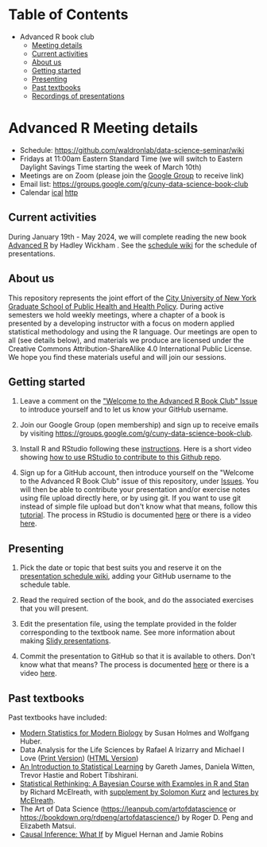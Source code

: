 # Table of Contents

- Advanced R book club
    - [Meeting details](#meeting-details)
    - [Current activities](#current-activities)
    - [About us](#about-us)
    - [Getting started](#getting-started)
    - [Presenting](#presenting)
    - [Past textbooks](#past-textbooks)
    - [Recordings of presentations](https://youtube.com/playlist?list=PLHeOp2a2kQShqgSpivMngc7TBkjVhmHow&si=RMwUTHMAHp2Xn8kW)

# Advanced R Meeting details

* Schedule: https://github.com/waldronlab/data-science-seminar/wiki
* Fridays at 11:00am Eastern Standard Time (we will switch to Eastern Daylight Savings Time starting the week of March 10th)
* Meetings are on Zoom (please join the [Google Group](https://groups.google.com/g/cuny-data-science-book-club) to receive link)
* Email list: https://groups.google.com/g/cuny-data-science-book-club
* Calendar [ical](https://calendar.google.com/calendar/ical/493d60a5acd1938c95eccb32481058421ff3e052fe6a7661d1b518004290fb48%40group.calendar.google.com/public/basic.ics) [http](https://calendar.google.com/calendar/u/0?cid=NDkzZDYwYTVhY2QxOTM4Yzk1ZWNjYjMyNDgxMDU4NDIxZmYzZTA1MmZlNmE3NjYxZDFiNTE4MDA0MjkwZmI0OEBncm91cC5jYWxlbmRhci5nb29nbGUuY29t)

## Current activities

During January 19th - May 2024, we will complete reading the new book [Advanced R](https://adv-r.hadley.nz/) by Hadley Wickham . See the [schedule
wiki](https://github.com/waldronlab/data-science-seminar/wiki) for the schedule of presentations.

## About us

This repository represents the joint effort of the
[City University of New York Graduate School of Public Health and
Health Policy](http://sph.cuny.edu/). During active semesters we hold
weekly meetings, where a chapter of a book is presented by a
developing instructor with a focus on modern applied statistical
methodology and using the R language. Our meetings are open to all
(see details below), and materials we produce are licensed under the Creative
Commons Attribution-ShareAlike 4.0 International Public License. We
hope you find these materials useful and will join our sessions.

## Getting started

1. Leave a comment on the ["Welcome to the Advanced R Book Club" Issue](https://github.com/waldronlab/data-science-seminar/issues/12) to introduce yourself and to
let us know your GitHub username.

2. Join our Google Group (open membership) and sign up to receive
emails by visiting
https://groups.google.com/g/cuny-data-science-book-club.

3. Install R and RStudio following these
[instructions](https://www.ics.uci.edu/~jutts/110/InstallingRandRStudio.pdf). Here
is a short video showing [how to use RStudio to contribute to this
Github repo](http://youtu.be/uHYcDQDbMY8).

4. Sign up for a GitHub account, then introduce yourself on the "Welcome to the Advanced R Book Club" issue of this repository, under [Issues](https://github.com/waldronlab/data-science-seminar/issues).  You will then be able to contribute your presentation and/or exercise notes using file upload directly here, or by using git. If you want to use git instead of simple file upload but don't know what that means, follow this
[tutorial](https://try.github.io/levels/1/challenges/1). The process
in RStudio is documented
[here](https://support.rstudio.com/hc/en-us/articles/200532077-Version-Control-with-Git-and-SVN)
or there is a video
[here](https://www.rstudio.com/resources/webinars/rstudio-essentials-webinar-series-managing-part-2/).



## Presenting

1. Pick the date or topic that best suits you and reserve it on the
[presentation schedule
wiki](https://github.com/waldronlab/data-science-seminar/wiki), adding
your GitHub username to the schedule table.

2. Read the required section of the book, and do the associated
exercises that you will present.

3. Edit the presentation file, using the template provided in the folder corresponding to the textbook name. See more information about making [Slidy presentations](https://bookdown.org/yihui/rmarkdown/slidy-presentation.html). 

4. Commit the presentation to GitHub so that it is
available to others. Don't know what that means? The process is
documented
[here](https://support.rstudio.com/hc/en-us/articles/200532077-Version-Control-with-Git-and-SVN)
or there is a video
[here](https://www.rstudio.com/resources/webinars/rstudio-essentials-webinar-series-managing-part-2/).

## Past textbooks

Past textbooks have included:

* [Modern Statistics for Modern Biology](http://web.stanford.edu/class/bios221/book/) by Susan Holmes and Wolfgang Huber. 
* Data Analysis for the Life Sciences by Rafael A Irizarry and Michael I Love ([Print Version](https://leanpub.com/dataanalysisforthelifesciences/)) ([HTML Version](http://genomicsclass.github.io/book/))
* [An Introduction to Statistical Learning](https://www-bcf.usc.edu/~gareth/ISL/) by Gareth James, Daniela Witten, Trevor Hastie and Robert Tibshirani.
* [Statistical Rethinking: A Bayesian Course with Examples in R and Stan](https://xcelab.net/rm/statistical-rethinking/) by Richard McElreath, with [supplement by Solomon Kurz](https://bookdown.org/connect/#/apps/1850/access) and [lectures by McElreath](https://www.youtube.com/channel/UCNJK6_DZvcMqNSzQdEkzvzA/playlists).
* The Art of Data Science (https://leanpub.com/artofdatascience or https://bookdown.org/rdpeng/artofdatascience/) by Roger D. Peng and Elizabeth Matsui.
* [Causal Inference: What If](https://www.hsph.harvard.edu/miguel-hernan/causal-inference-book/) by Miguel Hernan and Jamie Robins
